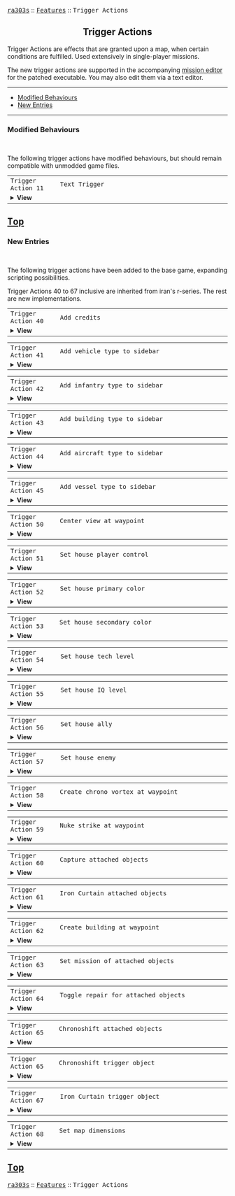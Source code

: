 <a href="../readme.md"><kbd>ra303s</kbd></a> :: <a href="./features.md"><kbd>Features</kbd></a> :: <kbd><kbd>Trigger Actions</kbd></kbd><br>
<h2 align="center">Trigger Actions</h2>

Trigger Actions are effects that are granted upon a map, when certain conditions are fulfilled. Used extensively in single-player missions.

The new trigger actions are supported in the accompanying [mission editor](https://github.com/nguoiyoujie/Red-Alert-Mission-Editor) for the patched executable. You may also edit them via a text editor.

-------

 - [Modified Behaviours](#modified-behaviours)
 - [New Entries](#new-entries) 


-------
### Modified Behaviours
<br>

The following trigger actions have modified behaviours, but should remain compatible with unmodded game files.

<table><tr><td width="160"><samp>Trigger Action 11</samp></td><td width="852"><samp>Text Trigger</samp></td></tr><tr><td colspan="2"><details><summary><b>View</b></summary>
<pre><code><samp>Parameters
2: COLOR (<a href="./defines.md#messagecolortypes">MessageColor</a>)
3: MESSAGE (ID)
</samp></code></pre>

Displays the text <i>MESSAGE</i> string, using <i>COLOR</i> remap. Color defaults to 3 ([![#9dbe75](./img/8x8/3_green.png)](#) GREEN).

Originally, the color is fixed to the green color. Now, other colors (akin to multiplayer text colors) are supported. Using colors beyond 7 is not supported.
</details></td></tr></table>


<a href="#trigger-actions"><kbd>Top</kbd></a><br>
-------
### New Entries
<br>

The following trigger actions have been added to the base game, expanding scripting possibilities.

Trigger Actions 40 to 67 inclusive are inherited from iran's r-series. The rest are new implementations.

<table><tr><td width="160"><samp>Trigger Action 40</samp></td><td width="852"><samp>Add credits</samp></td></tr><tr><td colspan="2"><details><summary><b>View</b></summary>
<pre><code><samp>Parameters
1: HOUSE (<a href="./defines.md#housetypes">HouseType</a>)
2: CREDITS (integer)
</samp></code></pre>

Adds specified amount of <i>CREDITS</i> to the specified <i>HOUSE</i>. Negative amounts subtract instead.
</details></td></tr></table>


<table><tr><td width="160"><samp>Trigger Action 41</samp></td><td width="852"><samp>Add vehicle type to sidebar</samp></td></tr><tr><td colspan="2"><details><summary><b>View</b></summary>
<pre><code><samp>Parameters
1: UNITTYPE (<a href="./defines.md#unittypes">UnitType</a>)
</samp></code></pre>
Adds <i>UNITTYPE</i> to the trigger house's sidebar, bypassing prerequisite checks.

Note that losing the factories, then building a new one, will not re-add the icon to the sidebar. If this level of control is needed, suggest to employ <code>Trigger Action 54 - Set house tech level</code> instead.
</details></td></tr></table>

<table><tr><td width="160"><samp>Trigger Action 42</samp></td><td width="852"><samp>Add infantry type to sidebar</samp></td></tr><tr><td colspan="2"><details><summary><b>View</b></summary>
<pre><code><samp>Parameters
1: INFANTRYTYPE (<a href="./defines.md#infantrytypes">InfantryType</a>)
</samp></code></pre>
Adds <i>INFANTRYTYPE</i> to the trigger house's sidebar, bypassing prerequisite checks.

Note that losing the factories, then building a new one, will not re-add the icon to the sidebar. If this level of control is needed, suggest to employ <code>Trigger Action 54 - Set house tech level</code> instead.
</details></td></tr></table>


<table><tr><td width="160"><samp>Trigger Action 43</samp></td><td width="852"><samp>Add building type to sidebar</samp></td></tr><tr><td colspan="2"><details><summary><b>View</b></summary>
<pre><code><samp>Parameters
1: BUILDINGTYPE (<a href="./defines.md#buildingtypes">BuildingType</a>)
</samp></code></pre>
Adds <i>BUILDINGTYPE</i> to the trigger house's sidebar, bypassing prerequisite checks.

Note that losing the factories, then building a new one, will not re-add the icon to the sidebar. If this level of control is needed, suggest to employ <code>Trigger Action 54 - Set house tech level</code> instead.
</details></td></tr></table>


<table><tr><td width="160"><samp>Trigger Action 44</samp></td><td width="852"><samp>Add aircraft type to sidebar</samp></td></tr><tr><td colspan="2"><details><summary><b>View</b></summary>
<pre><code><samp>Parameters
1: AIRCRAFTTYPE (<a href="./defines.md#aircrafttypes">AircraftType</a>)
</samp></code></pre>
Adds <i>AIRCRAFTTYPE</i> to the trigger house's sidebar, bypassing prerequisite checks.

Note that losing the factories, then building a new one, will not re-add the icon to the sidebar. If this level of control is needed, suggest to employ <code>Trigger Action 54 - Set house tech level</code> instead.
 </details></td></tr></table>


<table><tr><td width="160"><samp>Trigger Action 45</samp></td><td width="852"><samp>Add vessel type to sidebar</samp></td></tr><tr><td colspan="2"><details><summary><b>View</b></summary>
<pre><code><samp>Parameters
1: VESSELTYPE (<a href="./defines.md#vesseltypes">VesselType</a>)
</samp></code></pre>
Adds <i>VESSELTYPE</i> to the trigger house's sidebar, bypassing prerequisite checks.

Note that losing the factories, then building a new one, will not re-add the icon to the sidebar. If this level of control is needed, suggest to employ <code>Trigger Action 54 - Set house tech level</code> instead.
</details></td></tr></table>


<table><tr><td width="160"><samp>Trigger Action 50</samp></td><td width="852"><samp>Center view at waypoint</samp></td></tr><tr><td colspan="2"><details><summary><b>View</b></summary>
<pre><code><samp>Parameters
1: WAYPOINT (ID, 0 to 99)
</samp></code></pre>
Centers the trigger house's viewport around the specified <i>WAYPOINT</i>.
</details></td></tr></table>

<table><tr><td width="160"><samp>Trigger Action 51</samp></td><td width="852"><samp>Set house player control</samp></td></tr><tr><td colspan="2"><details><summary><b>View</b></summary>
<pre><code><samp>Parameters
1: HOUSE (<a href="./defines.md#housetypes">HouseType</a>)
2: TOGGLE (0 or 1)
</samp></code></pre>
Sets player control for a <i>HOUSE</i>. Use 1 to enable player control, 0 to disable
</details></td></tr></table>

<table><tr><td width="160"><samp>Trigger Action 52</samp></td><td width="852"><samp>Set house primary color</samp></td></tr><tr><td colspan="2"><details><summary><b>View</b></summary>
<pre><code><samp>Parameters
1: HOUSE (<a href="./defines.md#housetypes">HouseType</a>)
2: COLOR (<a href="./defines.md#housecolortypes">HouseColorType</a>)
</samp></code></pre>
Sets primary house <i>COLOR</i> for a <i>HOUSE</i>.
</details></td></tr></table>

<table><tr><td width="160"><samp>Trigger Action 53</samp></td><td width="852"><samp>Set house secondary color</samp></td></tr><tr><td colspan="2"><details><summary><b>View</b></summary>
<pre><code><samp>Parameters
1: HOUSE (<a href="./defines.md#housetypes">HouseType</a>)
2: COLOR (<a href="./defines.md#housecolortypes">HouseColorType</a>)
</samp></code></pre>
Sets secondary house <i>COLOR</i> for a <i>HOUSE</i>. The secondary color is used by the house's buildings, MCV and harvester. Dual colors is generally used in C&C for Nod.
</details></td></tr></table>

<table><tr><td width="160"><samp>Trigger Action 54</samp></td><td width="852"><samp>Set house tech level</samp></td></tr><tr><td colspan="2"><details><summary><b>View</b></summary>
<pre><code><samp>Parameters
1: HOUSE (<a href="./defines.md#housetypes">HouseType</a>)
2: TECHLEVEL (Integer)
</samp></code></pre>
Sets the <i>TECHLEVEL</i> for a <i>HOUSE</i>.
</details></td></tr></table>

<table><tr><td width="160"><samp>Trigger Action 55</samp></td><td width="852"><samp>Set house IQ level</samp></td></tr><tr><td colspan="2"><details><summary><b>View</b></summary>
<pre><code><samp>Parameters
1: HOUSE (<a href="./defines.md#housetypes">HouseType</a>)
2: IQ (Integer)
</samp></code></pre>
Sets the <i>IQ</i> level for a <i>HOUSE</i>.
</details></td></tr></table>

<table><tr><td width="160"><samp>Trigger Action 56</samp></td><td width="852"><samp>Set house ally</samp></td></tr><tr><td colspan="2"><details><summary><b>View</b></summary>
<pre><code><samp>Parameters
1: HOUSE (<a href="./defines.md#housetypes">HouseType</a>)
2: TARGET_HOUSE (<a href="./defines.md#housetypes">HouseType</a>)
</samp></code></pre>
Forces one <i>HOUSE</i> to consider another <i>TARGET_HOUSE</i> as an ally. This does not change <i>TARGET_HOUSE</i>'s perception of <i>HOUSE</i>, so you may want to set two actions to ensure mutual alliance.
</details></td></tr></table>

<table><tr><td width="160"><samp>Trigger Action 57</samp></td><td width="852"><samp>Set house enemy</samp></td></tr><tr><td colspan="2"><details><summary><b>View</b></summary>
<pre><code><samp>Parameters
1: HOUSE (<a href="./defines.md#housetypes">HouseType</a>)
2: TARGET_HOUSE (<a href="./defines.md#housetypes">HouseType</a>)
</samp></code></pre>
Forces one <i>HOUSE</i> to unally another <i>TARGET_HOUSE</i> as an enemy. This does not change <i>TARGET_HOUSE</i>'s perception of <i>HOUSE</i>, so you may want to set two actions to ensure mutual enemity.
</details></td></tr></table>

<table><tr><td width="160"><samp>Trigger Action 58</samp></td><td width="852"><samp>Create chrono vortex at waypoint</samp></td></tr><tr><td colspan="2"><details><summary><b>View</b></summary>
<pre><code><samp>Parameters
1: WAYPOINT (ID, 0 to 99)
</samp></code></pre>
Creates a Chrono Vortex at the specified <i>WAYPOINT</i>.
</details></td></tr></table>

<table><tr><td width="160"><samp>Trigger Action 59</samp></td><td width="852"><samp>Nuke strike at waypoint</samp></td></tr><tr><td colspan="2"><details><summary><b>View</b></summary>
<pre><code><samp>Parameters
1: WAYPOINT (ID, 0 to 99)
</samp></code></pre>
Drops a nuke at the specified <i>WAYPOINT</i>.
</details></td></tr></table>

<table><tr><td width="160"><samp>Trigger Action 60</samp></td><td width="852"><samp>Capture attached objects</samp></td></tr><tr><td colspan="2"><details><summary><b>View</b></summary>
<pre><code><samp>Parameters
1: HOUSE (<a href="./defines.md#housetypes">HouseType</a>)
</samp></code></pre>
Causes the <i>HOUSE</i> to instantaneously capture structures, units and infantry that this trigger is attached to. Capturing structures only work for `Capturable`=true structures, akin to an engineer capturing them.
</details></td></tr></table>

<table><tr><td width="160"><samp>Trigger Action 61</samp></td><td width="852"><samp>Iron Curtain attached objects</samp></td></tr><tr><td colspan="2"><details><summary><b>View</b></summary>
<pre><code><samp>Parameters
1: DURATION (frames)
</samp></code></pre>
Applies the Iron Curtain effect on structures for a specified <i>DURATION</i>, units and infantry that this trigger is attached to. Use -1 for DURATION to use the default Iron Curtain setting, otherwise the DURATION represents the number of frames the effect lasts.
</details></td></tr></table>

<table><tr><td width="160"><samp>Trigger Action 62</samp></td><td width="852"><samp>Create building at waypoint</samp></td></tr><tr><td colspan="2"><details><summary><b>View</b></summary>
<pre><code><samp>Parameters
1: BUILDINGTYPE (<a href="./defines.md#buildingtypes">BuildingType</a>)
2: WAYPOINT (ID, 0 to 99)
3: HOUSE (<a href="./defines.md#housetypes">HouseType</a>)
</samp></code></pre>
Creates a <i>BUILDINGTYPE</i> for a <i>HOUSE</i> at a <i>WAYPOINT</i>. This mimics the building placement process, so if the terrain is blocked, the building will not be created
</details></td></tr></table>

<table><tr><td width="160"><samp>Trigger Action 63</samp></td><td width="852"><samp>Set mission of attached objects</samp></td></tr><tr><td colspan="2"><details><summary><b>View</b></summary>
<pre><code><samp>Parameters
1: MISSIONTYPE (ID)
</samp></code></pre>
Sets the mission of attached objects to <i>MISSIONTYPE</i>. Only certain missions have a real effect.
</details></td></tr></table>

<table><tr><td width="160"><samp>Trigger Action 64</samp></td><td width="852"><samp>Toggle repair for attached objects</samp></td></tr><tr><td colspan="2"><details><summary><b>View</b></summary>
<pre><code><samp>Parameters
No parameters
</samp></code></pre>
Toggles the repair on attached buildings. Only has an effect on buildings.
</details></td></tr></table>

<table><tr><td width="160"><samp>Trigger Action 65</samp></td><td width="852"><samp>Chronoshift attached objects</samp></td></tr><tr><td colspan="2"><details><summary><b>View</b></summary>
<pre><code><samp>Parameters
1: WAYPOINT (ID, 0 to 99)
</samp></code></pre>
Chronoshifts the attached objects to a <i>WAYPOINT</i>.
</details></td></tr></table>

<table><tr><td width="160"><samp>Trigger Action 65</samp></td><td width="852"><samp>Chronoshift trigger object</samp></td></tr><tr><td colspan="2"><details><summary><b>View</b></summary>
<pre><code><samp>Parameters
1: WAYPOINT (ID, 0 to 99)
</samp></code></pre>
Chronoshifts the activating object to a <i>WAYPOINT</i>. The activating object is the object which fired the corresponding event (such as an <code>Entered by...</code> event).
</details></td></tr></table>

<table><tr><td width="160"><samp>Trigger Action 67</samp></td><td width="852"><samp>Iron Curtain trigger object</samp></td></tr><tr><td colspan="2"><details><summary><b>View</b></summary>
<pre><code><samp>Parameters
1: DURATION (frames)
</samp></code></pre>
Iron Curtains the activating object for a specified <i>DURATION</i>. The DURATION represents the number of frames the effect lasts. The activating object is the object which fired the corresponding event (such as an <code>Entered by...</code> event).
</details></td></tr></table>

<table><tr><td width="160"><samp>Trigger Action 68</samp></td><td width="852"><samp>Set map dimensions</samp></td></tr><tr><td colspan="2"><details><summary><b>View</b></summary>
<pre><code><samp>Parameters
1: CELL (Integer, 0 to 16383)
2: WIDTH (Integer)
3: HEIGHT (Integer)
</samp></code></pre>
Sets new dimensions for the playable bounds of the map. <i>CELL</i> deterimines the top-left corner, and <i>WIDTH</i> / <i>HEIGHT</i> determines the dimensions.

The CELL number is essentially `128 * Y + X`. Some map editors may be able to provide the cell number of a cell location.

The map does not yet rescroll after setting the new dimensions. It is possible for the map to reveal features outside the playable bounds due to changing dimensions. This behavior may change in the future.
</details></td></tr></table>


<a href="#trigger-actions"><kbd>Top</kbd></a><br>
------
<a href="../readme.md"><kbd>ra303s</kbd></a> :: <a href="./features.md"><kbd>Features</kbd></a> :: <kbd><kbd>Trigger Actions</kbd></kbd><br>
